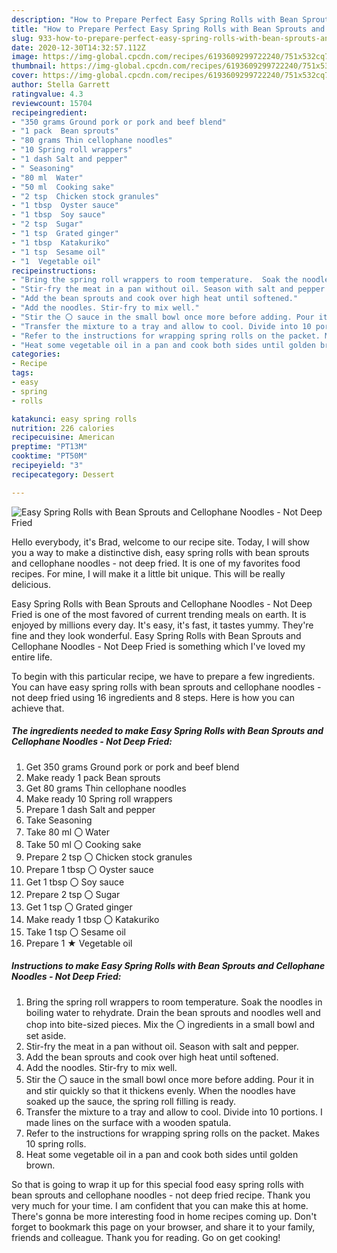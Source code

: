 ```yaml
---
description: "How to Prepare Perfect Easy Spring Rolls with Bean Sprouts and Cellophane Noodles - Not Deep Fried"
title: "How to Prepare Perfect Easy Spring Rolls with Bean Sprouts and Cellophane Noodles - Not Deep Fried"
slug: 933-how-to-prepare-perfect-easy-spring-rolls-with-bean-sprouts-and-cellophane-noodles-not-deep-fried
date: 2020-12-30T14:32:57.112Z
image: https://img-global.cpcdn.com/recipes/6193609299722240/751x532cq70/easy-spring-rolls-with-bean-sprouts-and-cellophane-noodles-not-deep-fried-recipe-main-photo.jpg
thumbnail: https://img-global.cpcdn.com/recipes/6193609299722240/751x532cq70/easy-spring-rolls-with-bean-sprouts-and-cellophane-noodles-not-deep-fried-recipe-main-photo.jpg
cover: https://img-global.cpcdn.com/recipes/6193609299722240/751x532cq70/easy-spring-rolls-with-bean-sprouts-and-cellophane-noodles-not-deep-fried-recipe-main-photo.jpg
author: Stella Garrett
ratingvalue: 4.3
reviewcount: 15704
recipeingredient:
- "350 grams Ground pork or pork and beef blend"
- "1 pack  Bean sprouts"
- "80 grams Thin cellophane noodles"
- "10 Spring roll wrappers"
- "1 dash Salt and pepper"
- " Seasoning"
- "80 ml  Water"
- "50 ml  Cooking sake"
- "2 tsp  Chicken stock granules"
- "1 tbsp  Oyster sauce"
- "1 tbsp  Soy sauce"
- "2 tsp  Sugar"
- "1 tsp  Grated ginger"
- "1 tbsp  Katakuriko"
- "1 tsp  Sesame oil"
- "1  Vegetable oil"
recipeinstructions:
- "Bring the spring roll wrappers to room temperature.  Soak the noodles in boiling water to rehydrate. Drain the bean sprouts and noodles well and chop into bite-sized pieces. Mix the 〇 ingredients in a small bowl and set aside."
- "Stir-fry the meat in a pan without oil. Season with salt and pepper."
- "Add the bean sprouts and cook over high heat until softened."
- "Add the noodles. Stir-fry to mix well."
- "Stir the 〇 sauce in the small bowl once more before adding. Pour it in and stir quickly so that it thickens evenly. When the noodles have soaked up the sauce, the spring roll filling is ready."
- "Transfer the mixture to a tray and allow to cool. Divide into 10 portions. I made lines on the surface with a wooden spatula."
- "Refer to the instructions for wrapping spring rolls on the packet. Makes 10 spring rolls."
- "Heat some vegetable oil in a pan and cook both sides until golden brown."
categories:
- Recipe
tags:
- easy
- spring
- rolls

katakunci: easy spring rolls 
nutrition: 226 calories
recipecuisine: American
preptime: "PT13M"
cooktime: "PT50M"
recipeyield: "3"
recipecategory: Dessert

---
```



![Easy Spring Rolls with Bean Sprouts and Cellophane Noodles - Not Deep Fried](https://img-global.cpcdn.com/recipes/6193609299722240/751x532cq70/easy-spring-rolls-with-bean-sprouts-and-cellophane-noodles-not-deep-fried-recipe-main-photo.jpg)

Hello everybody, it's Brad, welcome to our recipe site. Today, I will show you a way to make a distinctive dish, easy spring rolls with bean sprouts and cellophane noodles - not deep fried. It is one of my favorites food recipes. For mine, I will make it a little bit unique. This will be really delicious.

Easy Spring Rolls with Bean Sprouts and Cellophane Noodles - Not Deep Fried is one of the most favored of current trending meals on earth. It is enjoyed by millions every day. It's easy, it's fast, it tastes yummy. They're fine and they look wonderful. Easy Spring Rolls with Bean Sprouts and Cellophane Noodles - Not Deep Fried is something which I've loved my entire life.




To begin with this particular recipe, we have to prepare a few ingredients. You can have easy spring rolls with bean sprouts and cellophane noodles - not deep fried using 16 ingredients and 8 steps. Here is how you can achieve that.

<!--inarticleads1-->

##### The ingredients needed to make Easy Spring Rolls with Bean Sprouts and Cellophane Noodles - Not Deep Fried:

1. Get 350 grams Ground pork or pork and beef blend
1. Make ready 1 pack  Bean sprouts
1. Get 80 grams Thin cellophane noodles
1. Make ready 10 Spring roll wrappers
1. Prepare 1 dash Salt and pepper
1. Take  Seasoning
1. Take 80 ml 〇 Water
1. Take 50 ml 〇 Cooking sake
1. Prepare 2 tsp 〇 Chicken stock granules
1. Prepare 1 tbsp 〇 Oyster sauce
1. Get 1 tbsp 〇 Soy sauce
1. Prepare 2 tsp 〇 Sugar
1. Get 1 tsp 〇 Grated ginger
1. Make ready 1 tbsp 〇 Katakuriko
1. Take 1 tsp 〇 Sesame oil
1. Prepare 1 ★ Vegetable oil




<!--inarticleads2-->

##### Instructions to make Easy Spring Rolls with Bean Sprouts and Cellophane Noodles - Not Deep Fried:

1. Bring the spring roll wrappers to room temperature.  Soak the noodles in boiling water to rehydrate. Drain the bean sprouts and noodles well and chop into bite-sized pieces. Mix the 〇 ingredients in a small bowl and set aside.
1. Stir-fry the meat in a pan without oil. Season with salt and pepper.
1. Add the bean sprouts and cook over high heat until softened.
1. Add the noodles. Stir-fry to mix well.
1. Stir the 〇 sauce in the small bowl once more before adding. Pour it in and stir quickly so that it thickens evenly. When the noodles have soaked up the sauce, the spring roll filling is ready.
1. Transfer the mixture to a tray and allow to cool. Divide into 10 portions. I made lines on the surface with a wooden spatula.
1. Refer to the instructions for wrapping spring rolls on the packet. Makes 10 spring rolls.
1. Heat some vegetable oil in a pan and cook both sides until golden brown.




So that is going to wrap it up for this special food easy spring rolls with bean sprouts and cellophane noodles - not deep fried recipe. Thank you very much for your time. I am confident that you can make this at home. There's gonna be more interesting food in home recipes coming up. Don't forget to bookmark this page on your browser, and share it to your family, friends and colleague. Thank you for reading. Go on get cooking!
